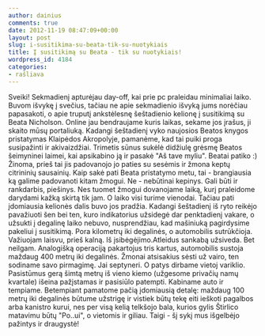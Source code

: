 ```yaml
---
author: dainius
comments: true
date: 2012-11-19 08:47:09+00:00
layout: post
slug: i-susitikima-su-beata-tik-su-nuotykiais
title: Į susitikimą su Beata - tik su nuotykiais!
wordpress_id: 4184
categories:
- rašliava
---
```


Sveiki!
Sekmadienį apturėjau day-off, kai prie pc praleidau minimaliai laiko. Buvom išvykę į svečius, tačiau ne apie sekmadienio išvyką jums norėčiau papasakoti, o apie truputį ankstėlesnę šeštadienio kelionę į susitikimą su Beata Nicholson.
Online jau bendraujame kuris laikas, sekame jos įrašus, ji skaito mūsų portaliuką. Kadangi šeštadienį vyko naujosios Beatos knygos pristatymas Klaipėdos Akropolyje, pamanėme, kad tai puiki proga susipažinti ir akivaizdžiai.
Trimetis sūnus sukėlė didžiulę grėsmę Beatos šeimyninei laimei, kai apsikabino ją ir pasakė "Aš tave myliu". Beatai patiko :) Žinoma, prieš tai jis padovanojo jo paties su sesėmis ir žmona keptų citrininių sausainių. Kaip sakė pati Beata pristatymo metu, tai - brangiausia ką galime padovanoti kitam žmogui. Ne - nebūtinai kepinys. Gali būti ir rankdarbis, piešinys. Nes tuomet žmogui dovanojame laiką, kurį praleidome darydami kažką skirtą tik jam. O laiko visi turime vienodai.
Tačiau pati įdomiausia kelionės dalis buvo jos pradžia. Kadangi šeštadienį iš ryto reikėjo pavažiuoti šen bei ten, kuro indikatorius užsidegė dar penktadienį vakare, o užsukti į degalinę laiko nebuvo, nusprendžiau, kad mašiniuką pagirdysime pakeliui į susitikimą.
Pora kilometrų iki degalinės, o automobilis sutrūkčioja. Važiuojam laisvu, prieš kalną. Iš įsibėgėjimo.Atleidus sankabą užsiveda. Bet neilgam. Analogišką operaciją pakartojus tris kartus, automobilis sustoja maždaug 400 metrų iki degalinės. Žmonai atsisakius sėsti už vairo, ten sodiname savo pirmagimę. Jai septyneri. O patys dirbame vietoj variklio. Pasistūmus gerą šimtą metrų iš vieno kiemo (užgesome privačių namų kvartale) išeina pažįstamas ir pasisiūlo patempti. Kabiname auto ir tempiame. Betempiant pamatome pačią įdomiausią detalę: maždaug 100 metrų iki degalinės būtume užstrigę ir vistiek būtų tekę eiti ieškoti pagalbos arba kanistro kurui, nes per visą kelią telkšojo bala, kurios gylis Štirlico matavimu būtų "Po..ui", o vietomis ir giliau. Taigi - šį sykį mus išgelbėjo pažintys ir draugystė!



